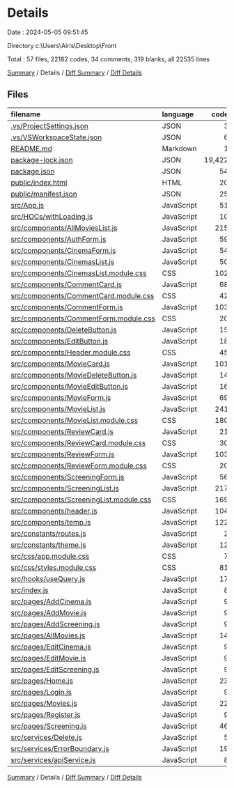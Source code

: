 # Details

Date : 2024-05-05 09:51:45

Directory c:\\Users\\Airis\\Desktop\\Front

Total : 57 files,  22182 codes, 34 comments, 319 blanks, all 22535 lines

[Summary](results.md) / Details / [Diff Summary](diff.md) / [Diff Details](diff-details.md)

## Files
| filename | language | code | comment | blank | total |
| :--- | :--- | ---: | ---: | ---: | ---: |
| [.vs/ProjectSettings.json](/.vs/ProjectSettings.json) | JSON | 3 | 0 | 0 | 3 |
| [.vs/VSWorkspaceState.json](/.vs/VSWorkspaceState.json) | JSON | 6 | 0 | 0 | 6 |
| [README.md](/README.md) | Markdown | 1 | 0 | 2 | 3 |
| [package-lock.json](/package-lock.json) | JSON | 19,422 | 0 | 1 | 19,423 |
| [package.json](/package.json) | JSON | 54 | 0 | 1 | 55 |
| [public/index.html](/public/index.html) | HTML | 20 | 23 | 1 | 44 |
| [public/manifest.json](/public/manifest.json) | JSON | 25 | 0 | 1 | 26 |
| [src/App.js](/src/App.js) | JavaScript | 51 | 0 | 9 | 60 |
| [src/HOCs/withLoading.js](/src/HOCs/withLoading.js) | JavaScript | 10 | 0 | 2 | 12 |
| [src/components/AllMoviesList.js](/src/components/AllMoviesList.js) | JavaScript | 215 | 8 | 13 | 236 |
| [src/components/AuthForm.js](/src/components/AuthForm.js) | JavaScript | 59 | 0 | 7 | 66 |
| [src/components/CinemaForm.js](/src/components/CinemaForm.js) | JavaScript | 54 | 0 | 8 | 62 |
| [src/components/CinemasList.js](/src/components/CinemasList.js) | JavaScript | 50 | 0 | 2 | 52 |
| [src/components/CinemasList.module.css](/src/components/CinemasList.module.css) | CSS | 102 | 0 | 7 | 109 |
| [src/components/CommentCard.js](/src/components/CommentCard.js) | JavaScript | 68 | 0 | 6 | 74 |
| [src/components/CommentCard.module.css](/src/components/CommentCard.module.css) | CSS | 42 | 0 | 9 | 51 |
| [src/components/CommentForm.js](/src/components/CommentForm.js) | JavaScript | 103 | 0 | 13 | 116 |
| [src/components/CommentForm.module.css](/src/components/CommentForm.module.css) | CSS | 20 | 0 | 4 | 24 |
| [src/components/DeleteButton.js](/src/components/DeleteButton.js) | JavaScript | 15 | 0 | 2 | 17 |
| [src/components/EditButton.js](/src/components/EditButton.js) | JavaScript | 18 | 0 | 2 | 20 |
| [src/components/Header.module.css](/src/components/Header.module.css) | CSS | 45 | 0 | 10 | 55 |
| [src/components/MovieCard.js](/src/components/MovieCard.js) | JavaScript | 101 | 0 | 7 | 108 |
| [src/components/MovieDeleteButton.js](/src/components/MovieDeleteButton.js) | JavaScript | 14 | 0 | 2 | 16 |
| [src/components/MovieEditButton.js](/src/components/MovieEditButton.js) | JavaScript | 16 | 0 | 2 | 18 |
| [src/components/MovieForm.js](/src/components/MovieForm.js) | JavaScript | 69 | 0 | 11 | 80 |
| [src/components/MovieList.js](/src/components/MovieList.js) | JavaScript | 241 | 0 | 12 | 253 |
| [src/components/MovieList.module.css](/src/components/MovieList.module.css) | CSS | 180 | 0 | 20 | 200 |
| [src/components/ReviewCard.js](/src/components/ReviewCard.js) | JavaScript | 21 | 0 | 3 | 24 |
| [src/components/ReviewCard.module.css](/src/components/ReviewCard.module.css) | CSS | 30 | 0 | 7 | 37 |
| [src/components/ReviewForm.js](/src/components/ReviewForm.js) | JavaScript | 103 | 0 | 12 | 115 |
| [src/components/ReviewForm.module.css](/src/components/ReviewForm.module.css) | CSS | 20 | 0 | 4 | 24 |
| [src/components/ScreeningForm.js](/src/components/ScreeningForm.js) | JavaScript | 56 | 0 | 13 | 69 |
| [src/components/ScreeningList.js](/src/components/ScreeningList.js) | JavaScript | 217 | 0 | 13 | 230 |
| [src/components/ScreeningList.module.css](/src/components/ScreeningList.module.css) | CSS | 169 | 2 | 24 | 195 |
| [src/components/header.js](/src/components/header.js) | JavaScript | 104 | 1 | 4 | 109 |
| [src/components/temp.js](/src/components/temp.js) | JavaScript | 122 | 0 | 14 | 136 |
| [src/constants/routes.js](/src/constants/routes.js) | JavaScript | 2 | 0 | 2 | 4 |
| [src/constants/theme.js](/src/constants/theme.js) | JavaScript | 12 | 0 | 2 | 14 |
| [src/css/app.module.css](/src/css/app.module.css) | CSS | 7 | 0 | 0 | 7 |
| [src/css/styles.module.css](/src/css/styles.module.css) | CSS | 81 | 0 | 14 | 95 |
| [src/hooks/useQuery.js](/src/hooks/useQuery.js) | JavaScript | 17 | 0 | 7 | 24 |
| [src/index.js](/src/index.js) | JavaScript | 8 | 0 | 2 | 10 |
| [src/pages/AddCinema.js](/src/pages/AddCinema.js) | JavaScript | 9 | 0 | 2 | 11 |
| [src/pages/AddMovie.js](/src/pages/AddMovie.js) | JavaScript | 9 | 0 | 2 | 11 |
| [src/pages/AddScreening.js](/src/pages/AddScreening.js) | JavaScript | 9 | 0 | 2 | 11 |
| [src/pages/AllMovies.js](/src/pages/AllMovies.js) | JavaScript | 14 | 0 | 1 | 15 |
| [src/pages/EditCinema.js](/src/pages/EditCinema.js) | JavaScript | 9 | 0 | 2 | 11 |
| [src/pages/EditMovie.js](/src/pages/EditMovie.js) | JavaScript | 9 | 0 | 2 | 11 |
| [src/pages/EditScreening.js](/src/pages/EditScreening.js) | JavaScript | 9 | 0 | 2 | 11 |
| [src/pages/Home.js](/src/pages/Home.js) | JavaScript | 23 | 0 | 4 | 27 |
| [src/pages/Login.js](/src/pages/Login.js) | JavaScript | 9 | 0 | 2 | 11 |
| [src/pages/Movies.js](/src/pages/Movies.js) | JavaScript | 22 | 0 | 5 | 27 |
| [src/pages/Register.js](/src/pages/Register.js) | JavaScript | 9 | 0 | 2 | 11 |
| [src/pages/Screening.js](/src/pages/Screening.js) | JavaScript | 46 | 0 | 8 | 54 |
| [src/services/Delete.js](/src/services/Delete.js) | JavaScript | 5 | 0 | 2 | 7 |
| [src/services/ErrorBoundary.js](/src/services/ErrorBoundary.js) | JavaScript | 19 | 0 | 6 | 25 |
| [src/services/apiService.js](/src/services/apiService.js) | JavaScript | 8 | 0 | 2 | 10 |

[Summary](results.md) / Details / [Diff Summary](diff.md) / [Diff Details](diff-details.md)